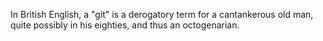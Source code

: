 In British English, a "git" is a derogatory term for a cantankerous old man,
quite possibly in his eighties, and thus an octogenarian.

